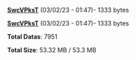 [**SwcVPksT**](/data/SwcVPksT.txt) (03/02/23 - 01:47)- 1333 bytes

[**SwcVPksT**](/data/SwcVPksT.txt) (03/02/23 - 01:47)- 1333 bytes

**Total Datas**: 7951

**Total Size**: 53.32 MB / 53.3 MB